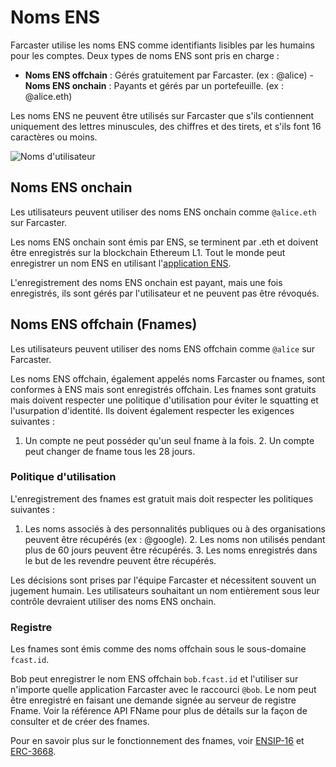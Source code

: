 # Noms ENS

Farcaster utilise les noms ENS comme identifiants lisibles par les humains pour les comptes. Deux types de noms ENS sont pris en charge :

- **Noms ENS offchain** : Gérés gratuitement par Farcaster. (ex : @alice) - **Noms ENS onchain** : Payants et gérés par un portefeuille. (ex : @alice.eth)

Les noms ENS ne peuvent être utilisés sur Farcaster que s'ils contiennent uniquement des lettres minuscules, des chiffres et des tirets, et s'ils font 16 caractères ou moins.

![Noms d'utilisateur](/assets/usernames.png)

## Noms ENS onchain

Les utilisateurs peuvent utiliser des noms ENS onchain comme `@alice.eth` sur Farcaster.

Les noms ENS onchain sont émis par ENS, se terminent par .eth et doivent être enregistrés sur la blockchain Ethereum L1. Tout le monde peut enregistrer un nom ENS en utilisant l'[application ENS](https://app.ens.domains/).

L'enregistrement des noms ENS onchain est payant, mais une fois enregistrés, ils sont gérés par l'utilisateur et ne peuvent pas être révoqués.

## Noms ENS offchain (Fnames)

Les utilisateurs peuvent utiliser des noms ENS offchain comme `@alice` sur Farcaster.

Les noms ENS offchain, également appelés noms Farcaster ou fnames, sont conformes à ENS mais sont enregistrés offchain. Les fnames sont gratuits mais doivent respecter une politique d'utilisation pour éviter le squatting et l'usurpation d'identité. Ils doivent également respecter les exigences suivantes :

1. Un compte ne peut posséder qu'un seul fname à la fois. 2. Un compte peut changer de fname tous les 28 jours.

### Politique d'utilisation

L'enregistrement des fnames est gratuit mais doit respecter les politiques suivantes :

1. Les noms associés à des personnalités publiques ou à des organisations peuvent être récupérés (ex : @google). 2. Les noms non utilisés pendant plus de 60 jours peuvent être récupérés. 3. Les noms enregistrés dans le but de les revendre peuvent être récupérés.

Les décisions sont prises par l'équipe Farcaster et nécessitent souvent un jugement humain. Les utilisateurs souhaitant un nom entièrement sous leur contrôle devraient utiliser des noms ENS onchain.

### Registre

Les fnames sont émis comme des noms offchain sous le sous-domaine `fcast.id`.

Bob peut enregistrer le nom ENS offchain `bob.fcast.id` et l'utiliser sur n'importe quelle application Farcaster avec le raccourci `@bob`. Le nom peut être enregistré en faisant une demande signée au serveur de registre Fname. Voir la référence API FName pour plus de détails sur la façon de consulter et de créer des fnames.

Pour en savoir plus sur le fonctionnement des fnames, voir [ENSIP-16](https://docs.ens.domains/ens-improvement-proposals/ensip-16-offchain-metadata) et [ERC-3668](https://eips.ethereum.org/EIPS/eip-3668).